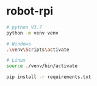 # robot-rpi

```bash
# python V3.7
python -m venv venv
```

```bash
# Windows
.\venv\Scripts\activate

# Linux
source ./venv/bin/activate
```

```bash
pip install -r requirements.txt
```